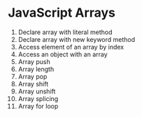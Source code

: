 # JavaScript Arrays

1. Declare array with literal method
2. Declare array with new keyword method
3. Access element of an array by index
4. Access an object with an array
5. Array push
6. Array length
7. Array pop
8. Array shift
9. Array unshift
10. Array splicing
11. Array for loop
